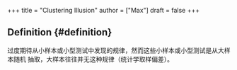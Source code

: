 +++
title = "Clustering Illusion"
author = ["Max"]
draft = false
+++

## Definition {#definition}

过度期待从小样本或小型测试中发现的规律，然而这些小样本或小型测试是从大样本随机
抽取，大样本往往并无这种规律（统计学取样偏差）。
